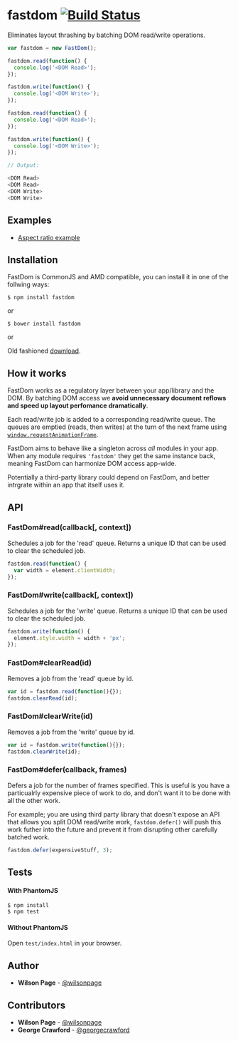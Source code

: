 # fastdom [![Build Status](https://travis-ci.org/wilsonpage/fastdom.png?branch=master)](https://travis-ci.org/wilsonpage/fastdom)

Eliminates layout thrashing by batching DOM read/write operations.

```js
var fastdom = new FastDom();

fastdom.read(function() {
  console.log('<DOM Read>');
});

fastdom.write(function() {
  console.log('<DOM Write>');
});

fastdom.read(function() {
  console.log('<DOM Read>');
});

fastdom.write(function() {
  console.log('<DOM Write>');
});

// Output:

<DOM Read>
<DOM Read>
<DOM Write>
<DOM Write>
```

## Examples

- [Aspect ratio example](http://wilsonpage.github.io/fastdom/examples/aspect-ratio.html)

## Installation

FastDom is CommonJS and AMD compatible, you can install it in one of the follwing ways:

```
$ npm install fastdom
```

or

```
$ bower install fastdom
```

or

Old fashioned [download](http://github.com/wilsonpage/fastdom/raw/master/lib/fastdom.js).

## How it works

FastDom works as a regulatory layer between your app/library and the DOM. By batching DOM access we **avoid unnecessary document reflows and speed up layout perfomance dramatically**.

Each read/write job is added to a corresponding read/write queue. The queues are emptied (reads, then writes) at the turn of the next frame using [`window.requestAnimationFrame`](https://developer.mozilla.org/en-US/docs/Web/API/window.requestAnimationFrame).

FastDom aims to behave like a singleton across *all* modules in your app. When any module requires `'fastdom'` they  get the same instance back, meaning FastDom can harmonize DOM access app-wide.

Potentially a third-party library could depend on FastDom, and better intrgrate within an app that itself uses it.

## API

### FastDom#read(callback[, context])

Schedules a job for the 'read' queue. Returns a unique ID that can be used to clear the scheduled job.

```js
fastdom.read(function() {
  var width = element.clientWidth;
});
```

### FastDom#write(callback[, context])

Schedules a job for the 'write' queue. Returns a unique ID that can be used to clear the scheduled job.

```js
fastdom.write(function() {
  element.style.width = width + 'px';
});
```

### FastDom#clearRead(id)

Removes a job from the 'read' queue by id.

```js
var id = fastdom.read(function(){});
fastdom.clearRead(id);
```

### FastDom#clearWrite(id)

Removes a job from the 'write' queue by id.

```js
var id = fastdom.write(function(){});
fastdom.clearWrite(id);
```

### FastDom#defer(callback, frames)

Defers a job for the number of frames specified. This is useful is you have a particualrly expensive piece of work to do, and don't want it to be done with all the other work.

For example; you are using third party library that doesn't expose an API that allows you split DOM read/write work, `fastdom.defer()` will push this work futher into the future and prevent it from disrupting other carefully batched work.

```js
fastdom.defer(expensiveStuff, 3);
```

## Tests

#### With PhantomJS

```
$ npm install
$ npm test
```

#### Without PhantomJS

Open `test/index.html` in your browser.

## Author

- **Wilson Page** - [@wilsonpage](http://github.com/wilsonpage)

## Contributors

- **Wilson Page** - [@wilsonpage](http://github.com/wilsonpage)
- **George Crawford** - [@georgecrawford](http://github.com/georgecrawford)